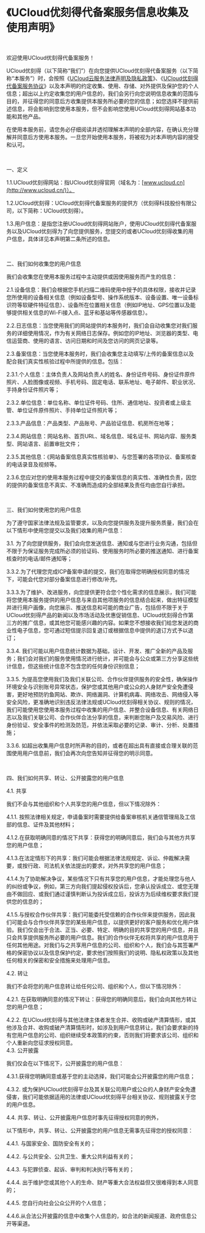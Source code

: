 # 《UCloud优刻得代备案服务信息收集及使用声明》

<br/>

欢迎使用UCloud优刻得代备案服务！<br/>

UCloud优刻得（以下简称“我们”）在向您提供UCloud优刻得代备案服务（以下简称“本服务”）时，会按照《[UCloud云服务法律声明及隐私政策](https://docs.ucloud.cn/agreement/privacypolicy2022)》、《[UCloud优刻得代备案服务协议](https://docs.ucloud.cn/beian1/regulations/regulations5)》以及本声明的约定收集、使用、存储、对外提供及保护您的个人信息；超出以上约定收集您的用户信息的，我们会另行向您说明信息收集的范围与目的，并征得您的同意后方收集提供本服务所必要的您的信息；如您选择不提供前述信息，将会影响到您使用本服务，但不会影响您使用UCloud优刻得网站基本功能和其他产品。<br/>

在使用本服务前，请您务必仔细阅读并透彻理解本声明的全部内容，在确认充分理解并同意后方使用本服务。一旦您开始使用本服务，将被视为对本声明内容的接受和认可。<br/>

 <br/>

一、定义<br/>

1.1.UCloud优刻得网站：指UCloud优刻得官网（域名为：[www.ucloud.cn](http://www.ucloud.cn/)）。<br/>

1.2.UCloud优刻得：UCloud优刻得代备案服务的提供方（优刻得科技股份有限公司，以下简称：UCloud优刻得）。<br/>

1.3.用户信息：是指您注册UCloud优刻得网站账户，使用UCloud优刻得代备案服务以及UCloud优刻得为了向您提供服务，您提交的或者UCloud优刻得收集的用户信息，具体详见本声明第二条所述的信息。<br/>

 <br/>

二、我们如何收集您的用户信息<br/>

我们会收集您在使用本服务过程中主动提供或因使用服务而产生的信息：<br/>

2.1.设备信息：我们会根据您手机扫描二维码使用中授予的具体权限，接收并记录您所使用的设备相关信息（例如设备型号、操作系统版本、设备设置、唯一设备标识符等软硬件特征信息）、设备所在位置相关信息（例如IP地址、GPS位置以及能够提供相关信息的Wi-Fi接入点、蓝牙和基站等传感器信息）。<br/>

2.2.日志信息：当您使用我们的网站提供的本服务时，我们会自动收集您对我们服务的详细使用情况，作为有关网络日志保存。例如您的IP地址、浏览器的类型、电信运营商、使用的语言、访问日期和时间及您访问的网页记录等。<br/>

2.3.备案信息：当您使用本服务时，我们会收集您主动填写/上传的备案信息以及配合我们真实性核验过程中所提供的信息。包括：<br/>

2.3.1.个人信息：主体负责人及网站负责人的姓名、身份证件号码、身份证件原件照片、人脸图像或视频、手机号码、固定电话、联系地址、电子邮件、职业状况、手持身份证件照片等；<br/>

2.3.2.单位信息：单位名称、单位证件号码、住所、通信地址、投资者或上级主管、单位证件原件照片、手持单位证件照片等；<br/>

2.3.3.产品信息：产品类型、产品账号、产品验证信息、机房所在地等；<br/>

2.3.4.网站信息：网站名称、首页URL、域名信息、域名证书、网站内容、服务类型、网站语言、前置审批文件；<br/>

2.3.5.其他信息：《网站备案信息真实性核验单》、与您签署的各项协议、备案核查的电话录音及视频等。<br/>

2.3.6.您应对您的使用本服务过程中提交的备案信息的真实性、准确性负责，因您的提供的备案信息不真实、不准确而造成的全部结果及责任均由您自行承担。<br/>

 <br/>

三、我们如何使用您的用户信息<br/>

为了遵守国家法律法规及监管要求，以及向您提供服务及提升服务质量，我们会在以下情形中使用您提交以及我们收集的用户信息：<br/>

3.1. 为了向您提供服务，我们会向您发送信息、通知或与您进行业务沟通，包括但不限于为保证服务完成所必须的验证码、使用服务时所必要的推送通知、进行备案核查时的电话/邮件通知等；<br/>

3.3.2.为了代理您完成ICP备案申请的提交，我们在取得您明确授权同意的情况下，可能会代您对部分备案信息进行修改/补充。<br/>

3.3.3.为了维护、改进服务，向您提供更符合您个性化需求的信息展示，我们可能将您使用本服务提供的用户信息与来自其他项服务的信息结合起来，做出特征模型并进行用户画像，向您展示、推送信息和可能的商业广告，包括但不限于关于UCloud优刻得产品的新闻以及市场活动及优惠促销信息、UCloud优刻得合作第三方的推广信息，或其他您可能感兴趣的内容。如果您不想接收我们给您发送的商业性电子信息，您可通过短信提示回复退订或根据信息中提供的退订方式予以退订；<br/>

3.3.4. 我们可能以用户信息统计数据为基础，设计、开发、推广全新的产品及服务；我们会对我们的服务使用情况进行统计，并可能会与公众或第三方分享这些统计信息，但这些统计信息不包含您的任何身份识别信息；<br/>

3.3.5. 为提高您使用我们及我们关联公司、合作伙伴提供服务的安全性，确保操作环境安全与识别账号异常状态，保护您或其他用户或公众的人身财产安全免遭侵害，更好地预防钓鱼网站、欺诈、网络漏洞、计算机病毒、网络攻击、网络侵入等安全风险，更准确地识别违反法律法规或UCloud优刻得相关协议、规则的情况，我们可能使用您使用本服务过程中收集的用户信息、并整合设备信息、有关网络日志以及我们关联公司、合作伙伴合法分享的信息，来判断您账户及交易风险、进行身份验证、安全事件的检测及防范，并依法采取必要的记录、审计、分析、处置措施；<br/>

3.3.6. 如超出收集用户信息时所声称的目的，或者在超出具有直接或合理关联的范围使用用户信息前，我们会再次向您告知并征得您的明示同意。<br/>

 <br/>

四、我们如何共享、转让、公开披露您的用户信息<br/>

4.1. 共享<br/>

我们不会与其他组织和个人共享您的用户信息，但以下情况除外：<br/>

4.1.1. 按照法律相关规定，申请备案时需要提供给备案审核机关通信管理局及工信部的信息、证件及其他材料；<br/>

4.1.2.在获取明确同意的情况下共享：获得您的明确同意后，我们会与其他方共享您的用户信息；<br/>

4.1.3.在法定情形下的共享：我们可能会根据法律法规规定、诉讼、仲裁解决需要，或按行政、司法机关依法提出的要求，对外共享您的用户信息；<br/>

4.1.4.为了协助解决争议，某些情况下只有共享您的用户信息，才能处理您与他人的纠纷或争议，例如，第三方向我们提起侵权投诉后，您承认投诉成立、或您无理由不做回应、或我们通过谨慎判断认为投诉成立后，投诉方为后续维权要求我们提供您的信息的；<br/>

4.1.5.与授权合作伙伴共享：我们可能委托受信赖的合作伙伴来提供服务，因此我们可能会与合作伙伴共享您的某些用户信息，以提供更好的客户服务和优化用户体验。我们仅会出于合法、正当、必要、特定、明确的目的共享您的用户信息，并且只会共享提供服务所必要的用户信息。我们的合作伙伴无权将共享的用户信息用于任何其他用途。对我们与之共享用户信息的公司、组织和个人，我们会与其签署严格的保密协议以及信息保护约定，要求他们按照我们的说明、隐私权政策以及其他任何相关的保密和安全措施来处理用户信息。<br/>

4.2. 转让<br/>

我们不会将您的用户信息转让给任何公司、组织和个人，但以下情况除外：<br/>

4.2.1. 在获取明确同意的情况下转让：获得您的明确同意后，我们会向其他方转让您的用户信息；<br/>

4.2.2. 在UCloud优刻得与其他法律主体者发生合并、收购或破产清算情形，或其他涉及合并、收购或破产清算情形时，如涉及到用户信息转让，我们会要求新的持有您用户信息的公司、组织继续受本政策的约束，否则我们将要求该公司、组织和个人重新向您征求授权同意。<br/>
4.3. 公开披露<br/>

我们仅会在以下情况下，公开披露您的用户信息：<br/>

4.3.1.获得您明确同意或基于您的主动选择，我们可能会公开披露您的用户信息；<br/>

4.3.2. 或为保护UCloud优刻得平台及其关联公司用户或公众的人身财产安全免遭侵害，我们可能依据适用的法律或UCloud优刻得平台相关协议、规则披露关于您的用户信息。<br/>

4.4. 共享、转让、公开披露用户信息时事先征得授权同意的例外，<br/>

以下情形中，共享、转让、公开披露您的用户信息无需事先征得您的授权同意：<br/>

4.4.1. 与国家安全、国防安全有关的；<br/>

4.4.2. 与公共安全、公共卫生、重大公共利益有关的；<br/>

4.4.3. 与犯罪侦查、起诉、审判和判决执行等有关的；<br/>

4.4.4. 出于维护您或其他个人的生命、财产等重大合法权益但又很难得到本人同意的；<br/>

4.4.5. 您自行向社会公众公开的个人信息；<br/>

4.4.6.从合法公开披露的信息中收集个人信息的，如合法的新闻报道、政府信息公开等渠道。<br/>

 

 

 